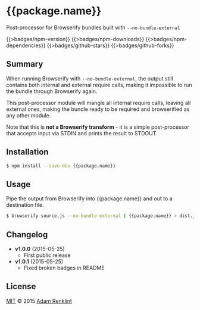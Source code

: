 # {{package.name}}

Post-processor for Browserify bundles built with ```--no-bundle-external```

{{>badges/npm-version}} {{>badges/npm-downloads}} {{>badges/npm-dependencies}} {{>badges/github-stars}} {{>badges/github-forks}}

## Summary

When running Browserify with ```--no-bundle-external```, the output still contains both internal and external require calls, making it impossible to run the bundle through Browserify again.

This post-processor module will mangle all internal require calls, leaving all external ones, making the bundle ready to be required and browserified as any other module.

Note that this is **not a Browserify transform** - it is a simple post-processor that accepts input via STDIN and prints the result to STDOUT.

## Installation

```sh
$ npm install --save-dev {{package.name}}
```

## Usage

Pipe the output from Browserify into {{package.name}} and out to a destination file.

```sh
$ browserify source.js --no-bundle-external | {{package.name}} > dist.js
```

## Changelog

- **v1.0.0** (2015-05-25)
  - First public release
- **v1.0.1** (2015-05-25)
  - Fixed broken badges in README

## License

[MIT](http://en.wikipedia.org/wiki/MIT_License) © 2015 [Adam Renklint](http://adamrenklint.com)
